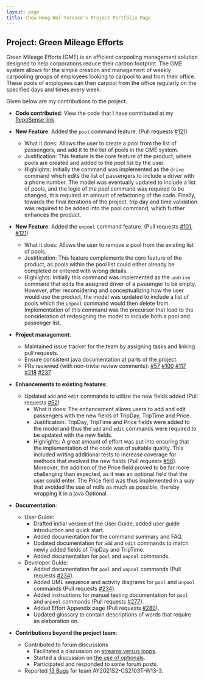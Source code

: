 ```yaml
---
layout: page
title: Chew Hong Wei Terence's Project Portfolio Page
---
```


## Project: Green Mileage Efforts

Green Mileage Efforts (GME) is an efficient carpooling management solution designed to help corporations reduce their 
carbon footprint. The GME system allows for the simple creation and management of weekly carpooling groups of employees 
looking to carpool to and from their office. These pools of employees can then carpool from the office 
regularly on the specified days and times every week.

Given below are my contributions to the project.

* **Code contributed**: View the code that I have contributed at my
  [RepoSense link](https://nus-cs2103-ay2021s2.github.io/tp-dashboard/?search=&sort=groupTitle&sortWithin=title&timeframe=commit&mergegroup=&groupSelect=groupByRepos&breakdown=true&checkedFileTypes=docs~functional-code~test-code~other&since=&tabOpen=true&tabType=authorship&tabAuthor=chewterence&tabRepo=AY2021S2-CS2103T-W10-1%2Ftp%5Bmaster%5D&authorshipIsMergeGroup=false&authorshipFileTypes=docs~functional-code~test-code).

* **New Feature**: Added the `pool` command feature. (Pull requests [\#121](https://github.com/AY2021S2-CS2103T-W10-1/tp/pull/121))
  * What it does: Allows the user to create a pool from the list of passengers, and add it to the list of pools in the GME system.
  * Justification: This feature is the core feature of the product, where pools are created and added to the pool list by the user.
  * Highlights: Initially the command was implemented as the `drive` command which edits the list of passengers to include a driver with a phone
    number. The model was eventually updated to include a list of pools, and the logic of the pool command was required to be changed,
    this required an amount of refactoring of the code. Finally, towards the final iterations of the project, trip day and time validation was required to be
    added into the pool command, which further enhances the product.

* **New Feature**: Added the `unpool` command feature. (Pull requests [\#101](https://github.com/AY2021S2-CS2103T-W10-1/tp/pull/101), 
  [\#121](https://github.com/AY2021S2-CS2103T-W10-1/tp/pull/121))
  * What it does: Allows the user to remove a pool from the existing list of pools.
  * Justification: This feature complements the core feature of the product, as pools within the pool list could either 
    already be completed or entered with wrong details.
  * Highlights: Initially this command was implemented as the `undrive` command that edits the assigned driver of a passenger to be empty. However, after
    reconsidering and conceptualizing how the user would use the product, the model was updated to include a list of pools which the `unpool` command would then delete from.
    Implementation of this command was the precursor that lead to the consideration of redesigning the model to include both a pool and passenger list.

* **Project management**:
  * Maintained issue tracker for the team by assigning tasks and linking pull requests.
  * Ensure consistent java documentation at parts of the project.
  * PRs reviewed (with non-trivial review comments):
    [\#57](https://github.com/AY2021S2-CS2103T-W10-1/tp/pull/57)
    [\#100](https://github.com/AY2021S2-CS2103T-W10-1/tp/pull/100)
    [\#117](https://github.com/AY2021S2-CS2103T-W10-1/tp/pull/117)
    [\#218](https://github.com/AY2021S2-CS2103T-W10-1/tp/pull/218)
    [\#237](https://github.com/AY2021S2-CS2103T-W10-1/tp/pull/237)

* **Enhancements to existing features**:
  * Updated `add` and `edit` commands to utilize the new fields added (Pull requests [\#52](https://github.com/AY2021S2-CS2103T-W10-1/tp/commit/cc6891e016c15be52a00996aa8a74f383efb2e7e))
    * What it does: The enhancement allows users to add and edit passengers with the new fields of TripDay, TripTime and Price.
    * Justification: TripDay, TripTime and Price fields were added to the model and thus the `add` and `edit` commands were required to
      be updated with the new fields.
    * Highlights: A great amount of effort was put into ensuring that the implementation of the code was of suitable quality. This included
      writing additional tests to increase coverage for methods that involved the new fields 
      (Pull requests [\#56](https://github.com/AY2021S2-CS2103T-W10-1/tp/commit/85b7432bce0d7bbc5dba1b961959e919b297f6d8)).
      Moreover, the addition of the Price field proved to be far more challenging than expected, as it was an optional field that the user could enter.
      The Price field was thus implemented in a way that avoided the use of nulls as much as possible, thereby wrapping it in a java Optional.

* **Documentation**:
  * User Guide:
    * Drafted initial version of the User Guide, added user guide introduction and quick start.
    * Added documentation for the command summary and FAQ.
    * Updated documentation for `add` and `edit` commands to match newly added fields of TripDay and TripTime.
    * Added documentation for `pool` and `unpool` commands.
  * Developer Guide:
    * Added documentation for `pool` and `unpool` commands (Pull requests [\#234](https://github.com/AY2021S2-CS2103T-W10-1/tp/pull/234)).
    * Added UML sequence and activity diagrams for `pool` and `unpool` commands (Pull requests [\#234](https://github.com/AY2021S2-CS2103T-W10-1/tp/pull/234)).
    * Added instructions for manual testing documentation for `pool` and `unpool` commands (Pull requests [\#277](https://github.com/AY2021S2-CS2103T-W10-1/tp/pull/277)).
    * Added Effort Appendix page (Pull requests [\#280](https://github.com/AY2021S2-CS2103T-W10-1/tp/pull/280)).
    * Updated glossary to contain descriptions of words that require an elaboration on.

* **Contributions beyond the project team**:
  * Contributed to forum discussions
    * Facilitated a discussion on [streams versus loops](https://github.com/nus-cs2103-AY2021S2/forum/issues/145).
    * Started a discussion on [the use of optionals](https://github.com/nus-cs2103-AY2021S2/forum/issues/243).
    * Participated and responded to some forum posts.
  * Reported [13 Bugs](https://github.com/chewterence/ped/issues) for team AY2021S2-CS2103T-W13-3.
